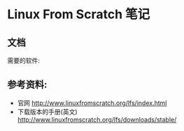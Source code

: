# Linux From Scratch 笔记

## 文档

需要的软件:

## 参考资料:
* 官网 <http://www.linuxfromscratch.org/lfs/index.html>
* 下载版本的手册(英文) <http://www.linuxfromscratch.org/lfs/downloads/stable/>